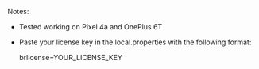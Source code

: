 

Notes:

* Tested working on Pixel 4a and OnePlus 6T
* Paste your license key in the local.properties with the following format:

    brlicense=YOUR_LICENSE_KEY